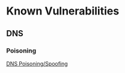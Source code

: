 # Known Vulnerabilities

## DNS

### Poisoning

[DNS Poisoning/Spoofing](https://www.okta.com/identity-101/dns-poisoning/)
